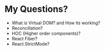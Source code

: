 # My Questions?

- What is Virtual DOM? and How its working?
- Reconcillation?
- HOC (Higher order components)?
- React Fiber?
- React.StrictMode?
